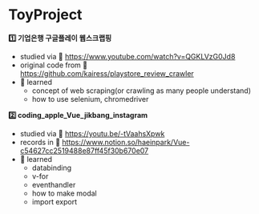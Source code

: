 # ToyProject



**1️⃣ 기업은행 구글플레이 웹스크랩핑**

* studied via 🔗 https://www.youtube.com/watch?v=QGKLVzG0Jd8
* original code from 🔗 https://github.com/kairess/playstore_review_crawler
* 📗 learned
  * concept of web scraping(or crawling as many people understand)
  * how to use selenium, chromedriver

**2️⃣ coding_apple_Vue_jikbang_instagram**

* studied via 🔗 https://youtu.be/-tVaahsXpwk
* records in 🔗 https://www.notion.so/haeinpark/Vue-c54627cc2519488e87ff45f30b670e07
* 📗 learned
  * databinding
  * v-for
  * eventhandler
  * how to make modal
  * import export

